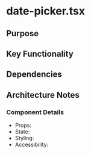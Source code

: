 # date-picker.tsx

## Purpose

## Key Functionality

## Dependencies

## Architecture Notes

### Component Details
- Props: 
- State: 
- Styling: 
- Accessibility: 
